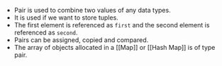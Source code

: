 - Pair is used to combine two values of any data types.
- It is used if we want to store tuples.
- The first element is referenced as `first` and the second element is referenced as `second`.
- Pairs can be assigned, copied and compared.
- The array of objects allocated in a [[Map]] or [[Hash Map]] is of type pair.